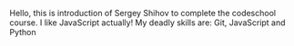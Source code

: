 Hello, this is introduction of Sergey Shihov to complete the codeschool course. I like JavaScript actually!
My deadly skills are: Git, JavaScript and Python